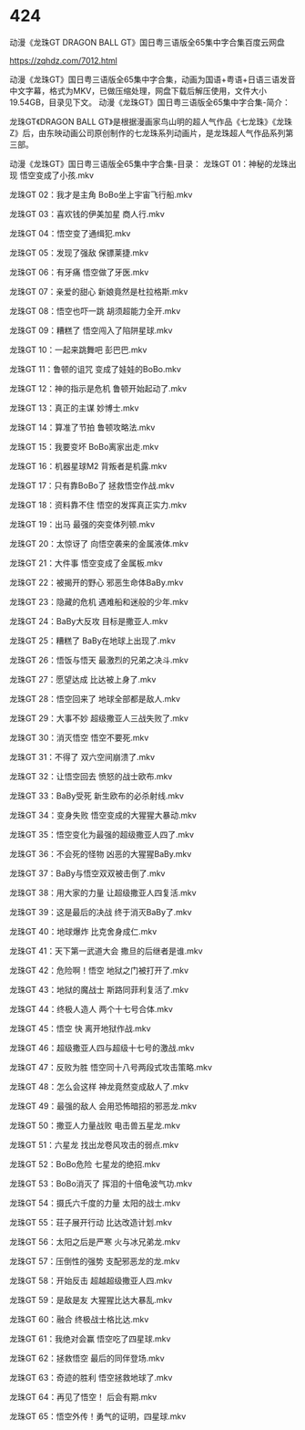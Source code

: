 # 424
动漫《龙珠GT DRAGON BALL GT》国日粤三语版全65集中字合集百度云网盘

https://zqhdz.com/7012.html

动漫《龙珠GT》国日粤三语版全65集中字合集，动画为国语+粤语+日语三语发音中文字幕，格式为MKV，已做压缩处理，网盘下载后解压使用，文件大小19.54GB，目录见下文。
动漫《龙珠GT》国日粤三语版全65集中字合集-简介：

龙珠GT《DRAGON BALL GT》是根据漫画家鸟山明的超人气作品《七龙珠》《龙珠Z》后，由东映动画公司原创制作的七龙珠系列动画片，是龙珠超人气作品系列第三部。

动漫《龙珠GT》国日粤三语版全65集中字合集-目录：
龙珠GT 01：神秘的龙珠出现 悟空变成了小孩.mkv

龙珠GT 02：我才是主角 BoBo坐上宇宙飞行船.mkv

龙珠GT 03：喜欢钱的伊美加星 商人行.mkv

龙珠GT 04：悟空变了通缉犯.mkv

龙珠GT 05：发现了强敌 保镖莱捷.mkv

龙珠GT 06：有牙痛 悟空做了牙医.mkv

龙珠GT 07：亲爱的甜心 新娘竟然是杜拉格斯.mkv

龙珠GT 08：悟空也吓一跳 胡须超能力全开.mkv

龙珠GT 09：糟糕了 悟空闯入了陷阱星球.mkv

龙珠GT 10：一起来跳舞吧 彭巴巴.mkv

龙珠GT 11：鲁顿的诅咒 变成了娃娃的BoBo.mkv

龙珠GT 12：神的指示是危机 鲁顿开始起动了.mkv

龙珠GT 13：真正的主谋 妙博士.mkv

龙珠GT 14：算准了节拍 鲁顿攻略法.mkv

龙珠GT 15：我要变坏 BoBo离家出走.mkv

龙珠GT 16：机器星球M2 背叛者是机露.mkv

龙珠GT 17：只有靠BoBo了 拯救悟空作战.mkv

龙珠GT 18：资料靠不住 悟空的发挥真正实力.mkv

龙珠GT 19：出马 最强的突变体列顿.mkv

龙珠GT 20：太惊讶了 向悟空袭来的金属液体.mkv

龙珠GT 21：大件事 悟空变成了金属板.mkv

龙珠GT 22：被揭开的野心 邪恶生命体BaBy.mkv

龙珠GT 23：隐藏的危机 遇难船和迷般的少年.mkv

龙珠GT 24：BaBy大反攻 目标是撒亚人.mkv

龙珠GT 25：糟糕了 BaBy在地球上出现了.mkv

龙珠GT 26：悟饭与悟天 最激烈的兄弟之决斗.mkv

龙珠GT 27：愿望达成 比达被上身了.mkv

龙珠GT 28：悟空回来了 地球全部都是敌人.mkv

龙珠GT 29：大事不妙 超级撒亚人三战失败了.mkv

龙珠GT 30：消灭悟空 悟空不要死.mkv

龙珠GT 31：不得了 双六空间崩溃了.mkv

龙珠GT 32：让悟空回去 愤怒的战士欧布.mkv

龙珠GT 33：BaBy受死 新生欧布的必杀射线.mkv

龙珠GT 34：变身失败 悟空变成的大猩猩大暴动.mkv

龙珠GT 35：悟空变化为最强的超级撒亚人四了.mkv

龙珠GT 36：不会死的怪物 凶恶的大猩猩BaBy.mkv

龙珠GT 37：BaBy与悟空双双被击倒了.mkv

龙珠GT 38：用大家的力量 让超级撒亚人四复活.mkv

龙珠GT 39：这是最后的决战 终于消灭BaBy了.mkv

龙珠GT 40：地球爆炸 比克舍身成仁.mkv

龙珠GT 41：天下第一武道大会 撒旦的后继者是谁.mkv

龙珠GT 42：危险啊！悟空 地狱之门被打开了.mkv

龙珠GT 43：地狱的魔战士 斯路同菲利复活了.mkv

龙珠GT 44：终极人造人 两个十七号合体.mkv

龙珠GT 45：悟空 快 离开地狱作战.mkv

龙珠GT 46：超级撒亚人四与超级十七号的激战.mkv

龙珠GT 47：反败为胜 悟空同十八号两段式攻击策略.mkv

龙珠GT 48：怎么会这样 神龙竟然变成敌人了.mkv

龙珠GT 49：最强的敌人 会用恐怖暗招的邪恶龙.mkv

龙珠GT 50：撒亚人力量战败 电击兽五星龙.mkv

龙珠GT 51：六星龙 找出龙卷风攻击的弱点.mkv

龙珠GT 52：BoBo危险 七星龙的绝招.mkv

龙珠GT 53：BoBo消灭了 挥泪的十倍龟波气功.mkv

龙珠GT 54：摄氏六千度的力量 太阳的战士.mkv

龙珠GT 55：荘子展开行动 比达改造计划.mkv

龙珠GT 56：太阳之后是严寒 火与冰兄弟龙.mkv

龙珠GT 57：压倒性的强势 支配邪恶龙的龙.mkv

龙珠GT 58：开始反击 超越超级撒亚人四.mkv

龙珠GT 59：是敌是友 大猩猩比达大暴乱.mkv

龙珠GT 60：融合 终极战士格比达.mkv

龙珠GT 61：我绝对会赢 悟空吃了四星球.mkv

龙珠GT 62：拯救悟空 最后的同伴登场.mkv

龙珠GT 63：奇迹的胜利 悟空拯救地球了.mkv

龙珠GT 64：再见了悟空！ 后会有期.mkv

龙珠GT 65：悟空外传！勇气的证明，四星球.mkv
